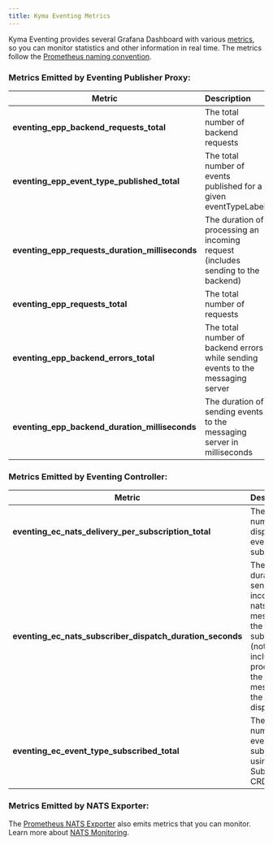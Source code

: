 ```yaml
---
title: Kyma Eventing Metrics
---
```


Kyma Eventing provides several Grafana Dashboard with various [metrics](./evnt-02-eventing-metrics.md), so you can monitor statistics and other information in real time.
The metrics follow the [Prometheus naming convention](https://prometheus.io/docs/practices/naming/).

### Metrics Emitted by Eventing Publisher Proxy:

| Metric                                          | Description                                                                      |
| ----------------------------------------------- | :------------------------------------------------------------------------------- |
| **eventing_epp_backend_requests_total**         | The total number of backend requests                                             |
| **eventing_epp_event_type_published_total**     | The total number of events published for a given eventTypeLabel                  |
| **eventing_epp_requests_duration_milliseconds** | The duration of processing an incoming request (includes sending to the backend) |
| **eventing_epp_requests_total**                 | The total number of requests                                                     |
| **eventing_epp_backend_errors_total**           | The total number of backend errors while sending events to the messaging server  |
| **eventing_epp_backend_duration_milliseconds**  | The duration of sending events to the messaging server in milliseconds           |

### Metrics Emitted by Eventing Controller:

| Metric                                                    | Description                                                                                                                 |
| --------------------------------------------------------- | :-------------------------------------------------------------------------------------------------------------------------- |
| **eventing_ec_nats_delivery_per_subscription_total**      | The total number of dispatched events per subscription                                                                      |
| **eventing_ec_nats_subscriber_dispatch_duration_seconds** | The duration of sending an incoming nats message to the subscriber (not including processing the message in the dispatcher) |
| **eventing_ec_event_type_subscribed_total**               | The total number of eventTypes subscribed using the Subscription CRD                                                        |

### Metrics Emitted by NATS Exporter:

The [Prometheus NATS Exporter](https://github.com/nats-io/prometheus-nats-exporter) also emits metrics that you can monitor. Learn more about [NATS Monitoring](https://docs.nats.io/running-a-nats-service/configuration/monitoring#jetstream-information).
